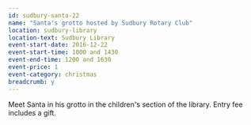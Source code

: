 ```yaml
---
id: sudbury-santa-22
name: "Santa's grotto hosted by Sudbury Rotary Club"
location: sudbury-library
location-text: Sudbury Library
event-start-date: 2016-12-22
event-start-time: 1000 and 1430
event-end-time: 1200 and 1630
event-price: 1
event-category: christmas
breadcrumb: y
---
```


Meet Santa in his grotto in the children's section of the library. Entry fee includes a gift.
